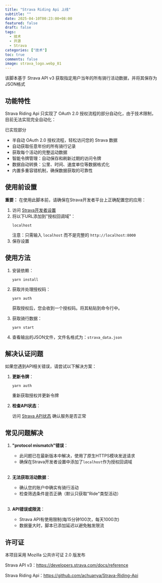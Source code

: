 ```yaml
---
title: "Strava Riding Api 上线"
subtitle: ""
date: 2025-04-10T00:23:00+08:00
featured: false
draft: false
tags:
  - 技术
  - 开源
  - Strava
categories: ["技术"]
toc: true
comments: false
image: strava_logo.webp_81
---
```

该脚本基于 Strava API v3 获取指定用户当年的所有骑行活动数据，并将其保存为JSON格式

## 功能特性

Strava Riding Api 只实现了 OAuth 2.0 授权流程的部分自动化，由于技术限制，目前无法实现完全自动化：

已实现部分

- 半自动 OAuth 2.0 授权流程，轻松访问您的 Strava 数据
- 自动获取任意年份的所有骑行记录
- 获取每个活动的完整运动数据
- 智能令牌管理：自动保存和刷新过期的访问令牌
- 数据自动转换：公里、时间、速度单位等数据格式化
- 内置多重容错机制，确保数据获取的可靠性

## 使用前设置

**重要：** 在使用此脚本前，请确保在Strava开发者平台上正确配置您的应用：

1. 访问 [Strava开发者设置](https://www.strava.com/settings/api)
2. 将以下URL添加到"授权回调域"：
   ```
   localhost
   ```
   注意：只需输入 `localhost` 而不是完整的 `http://localhost:8000`
3. 保存设置

## 使用方法

1. 安装依赖：

   ```
   yarn install
   ```

2. 获取并处理授权码：

   ```
   yarn auth
   ```

   获取授权后，您会收到一个授权码。将其粘贴到命令行中。

3. 获取骑行数据：
   ```
   yarn start
   ```
4. 查看输出的JSON文件，文件名格式为：`strava_data.json`

## 解决认证问题

如果您遇到API相关错误，请尝试以下解决方案：

1. **更新令牌**：

   ```
   yarn auth
   ```

   重新获取授权并更新令牌

2. **检查API状态**：

   访问 [Strava API状态](https://status.strava.com/) 确认服务是否正常

## 常见问题解决

1. **"protocol mismatch"错误**：

   - 此问题已在最新版本中解决，使用了原生HTTPS模块发送请求
   - 确保在Strava开发者设置中添加了`localhost`作为授权回调域
     <br/><br/>

2. **无法获取活动数据**：

   - 确认您的账户中确实有骑行活动
   - 检查筛选条件是否正确（默认只获取"Ride"类型活动）
     <br/><br/>

3. **API错误或限流**：
   - Strava API有使用限制(每15分钟100次，每天1000次)
   - 数据量大时，脚本已添加延迟以避免触发限流

## 许可证

本项目采用 Mozilla 公共许可证 2.0 版发布

Strava API v3：https://developers.strava.com/docs/reference

Strava Riding Api：https://github.com/achuanya/Strava-Riding-Api
